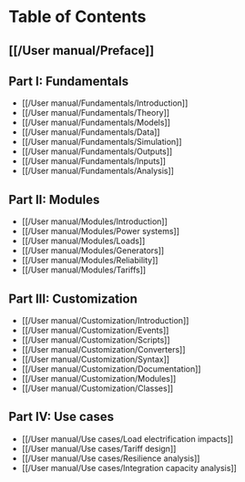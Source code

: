# Table of Contents

## [[/User manual/Preface]]

## Part I: Fundamentals
  - [[/User manual/Fundamentals/Introduction]]
  - [[/User manual/Fundamentals/Theory]]
  - [[/User manual/Fundamentals/Models]]
  - [[/User manual/Fundamentals/Data]]
  - [[/User manual/Fundamentals/Simulation]]
  - [[/User manual/Fundamentals/Outputs]]
  - [[/User manual/Fundamentals/Inputs]]
  - [[/User manual/Fundamentals/Analysis]]

## Part II: Modules
  - [[/User manual/Modules/Introduction]]
  - [[/User manual/Modules/Power systems]]
  - [[/User manual/Modules/Loads]]
  - [[/User manual/Modules/Generators]]
  - [[/User manual/Modules/Reliability]]
  - [[/User manual/Modules/Tariffs]]

## Part III: Customization
  - [[/User manual/Customization/Introduction]]
  - [[/User manual/Customization/Events]]
  - [[/User manual/Customization/Scripts]]
  - [[/User manual/Customization/Converters]]
  - [[/User manual/Customization/Syntax]]
  - [[/User manual/Customization/Documentation]]
  - [[/User manual/Customization/Modules]]
  - [[/User manual/Customization/Classes]]

## Part IV: Use cases
  - [[/User manual/Use cases/Load electrification impacts]]
  - [[/User manual/Use cases/Tariff design]]
  - [[/User manual/Use cases/Resilience analysis]]
  - [[/User manual/Use cases/Integration capacity analysis]]

